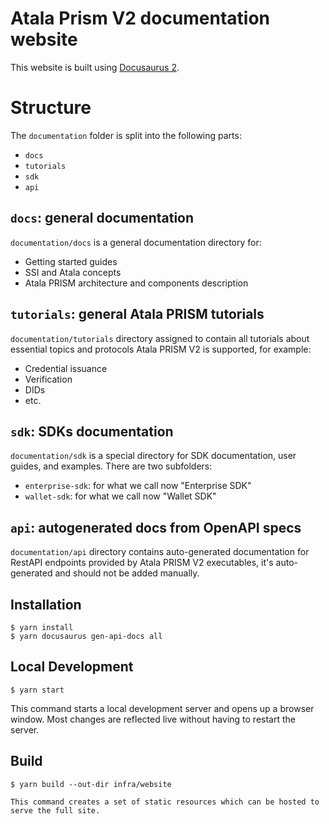 # Atala Prism V2 documentation website

This website is built using [Docusaurus 2](https://docusaurus.io/).

# Structure

The `documentation` folder is split into the following parts:
* `docs`
* `tutorials`
* `sdk`
* `api`

## `docs`: general documentation

`documentation/docs` is a general documentation directory for:
* Getting started guides
* SSI and Atala concepts
* Atala PRISM architecture and components description

## `tutorials`: general Atala PRISM tutorials

`documentation/tutorials`  directory assigned to contain all tutorials about essential topics and protocols Atala PRISM V2 is supported, for example:
* Credential issuance
* Verification
* DIDs
* etc.

## `sdk`: SDKs documentation

`documentation/sdk` is a special directory for SDK documentation, user guides, and examples. There are two subfolders:
* `enterprise-sdk`: for what we call now "Enterprise SDK"
* `wallet-sdk`: for what we call now "Wallet SDK"

## `api`: autogenerated docs from OpenAPI specs

`documentation/api` directory contains auto-generated documentation for RestAPI endpoints provided by Atala PRISM V2 executables, it's auto-generated and should not be added manually.

## Installation

```
$ yarn install
$ yarn docusaurus gen-api-docs all
```

## Local Development

```
$ yarn start
```

This command starts a local development server and opens up a browser window. Most changes are reflected live without having to restart the server.

## Build

```
$ yarn build --out-dir infra/website

This command creates a set of static resources which can be hosted to serve the full site.